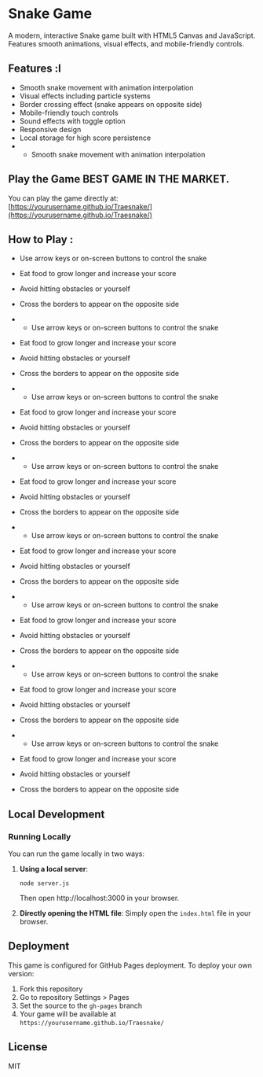 # Snake Game

A modern, interactive Snake game built with HTML5 Canvas and JavaScript. Features smooth animations, visual effects, and mobile-friendly controls.

## Features :l

- Smooth snake movement with animation interpolation
- Visual effects including particle systems
- Border crossing effect (snake appears on opposite side)
- Mobile-friendly touch controls
- Sound effects with toggle option
- Responsive design
- Local storage for high score persistence
- - Smooth snake movement with animation interpolation


## Play the Game  BEST GAME IN THE MARKET.

You can play the game directly at: [https://yourusername.github.io/Traesnake/](https://yourusername.github.io/Traesnake/)

## How to Play :

- Use arrow keys or on-screen buttons to control the snake
- Eat food to grow longer and increase your score
- Avoid hitting obstacles or yourself
- Cross the borders to appear on the opposite side

- - Use arrow keys or on-screen buttons to control the snake
- Eat food to grow longer and increase your score
- Avoid hitting obstacles or yourself
- Cross the borders to appear on the opposite side

- - Use arrow keys or on-screen buttons to control the snake
- Eat food to grow longer and increase your score
- Avoid hitting obstacles or yourself
- Cross the borders to appear on the opposite side

- - Use arrow keys or on-screen buttons to control the snake
- Eat food to grow longer and increase your score
- Avoid hitting obstacles or yourself
- Cross the borders to appear on the opposite side

- - Use arrow keys or on-screen buttons to control the snake
- Eat food to grow longer and increase your score
- Avoid hitting obstacles or yourself
- Cross the borders to appear on the opposite side

- - Use arrow keys or on-screen buttons to control the snake
- Eat food to grow longer and increase your score
- Avoid hitting obstacles or yourself
- Cross the borders to appear on the opposite side

- - Use arrow keys or on-screen buttons to control the snake
- Eat food to grow longer and increase your score
- Avoid hitting obstacles or yourself
- Cross the borders to appear on the opposite side

- - Use arrow keys or on-screen buttons to control the snake
- Eat food to grow longer and increase your score
- Avoid hitting obstacles or yourself
- Cross the borders to appear on the opposite side

## Local Development

### Running Locally

You can run the game locally in two ways:

1. **Using a local server**:
   ```
   node server.js
   ```
   Then open http://localhost:3000 in your browser.

2. **Directly opening the HTML file**:
   Simply open the `index.html` file in your browser.

## Deployment

This game is configured for GitHub Pages deployment. To deploy your own version:

1. Fork this repository
2. Go to repository Settings > Pages
3. Set the source to the `gh-pages` branch
4. Your game will be available at `https://yourusername.github.io/Traesnake/`

## License

MIT
